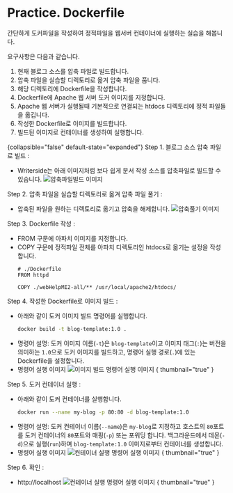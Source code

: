 # Practice. Dockerfile

간단하게 도커파일을 작성하여 정적파일을 웹서버 컨테이너에 실행하는 실습을 해봅니다.

요구사항은 다음과 같습니다.
1. 현재 블로그 소스를 압축 파일로 빌드합니다.
2. 압축 파일을 실습할 디렉토리로 옮겨 압축 파일을 풉니다.
3. 해당 디렉토리에 Dockerfile을 작성합니다.
4. Dockerfile에 Apache 웹 서버 도커 이미지를 지정합니다.
5. Apache 웹 서버가 실행될때 기본적으로 연결되는 htdocs 디렉토리에 정적 파일들을 옮깁니다.
6. 작성한 Dockerfile로 이미지를 빌드합니다.
7. 빌드된 이미지로 컨테이너를 생성하여 실행합니다.

{collapsible="false" default-state="expanded"}
Step 1. 블로그 소스 압축 파일로 빌드
:
- Writerside는 아래 이미지처럼 보다 쉽게 문서 작성 소스를 압축파일로 빌드할 수 있습니다.
![압축파일빌드 이미지](docker-dockerfile-practice-img-1.png)

Step 2. 압축 파일을 실습할 디렉토리로 옮겨 압축 파일 풀기
:
- 압축된 파일을 원하는 디렉토리로 옮기고 압축을 해제합니다.
![압축풀기 이미지](docker-dockerfile-practice-img-2.png)

Step 3. Dockerfile 작성
:
- FROM 구문에 아파치 이미지를 지정합니다.
- COPY 구문에 정적파일 전체를 아파치 디렉토리인 htdocs로 옮기는 설정을 작성합니다.
  ```Docker
  # ./Dockerfile
  FROM httpd
  
  COPY ./webHelpMI2-all/** /usr/local/apache2/htdocs/ 
  ```
  
Step 4. 작성한 Dockerfile로 이미지 빌드
:
- 아래와 같이 도커 이미지 빌드 명령어를 실행합니다.
  ```Bash
  docker build -t blog-template:1.0 .
  ```
- 명령어 설명:
  도커 이미지 이름(`-t`)은 `blog-template`이고 이미지 태그(`:`)는 버전을 의미하는 `1.0`으로 도커 이미지를 빌드하고, 명령어 실행 경로(`.`)에 있는 Dockerfile을 설정합니다.
- 명령어 실행 이미지
 ![이미지 빌드 명령어 실행 이미지](docker-dockerfile-practice-img-3.png) { thumbnail="true" }

Step 5. 도커 컨테이너 실행
:
- 아래와 같이 도커 컨테이너를 실행합니다.
  ```Bash
  docker run --name my-blog -p 80:80 -d blog-template:1.0
  ```
- 명령어 설명: 도커 컨테이너 이름(`--name`)은 `my-blog`로 지정하고 호스트의 `80`포트를 도커 컨테이너의 `80`포트와 매핑(`-p`) 또는 포워딩 합니다. 
  백그라운드에서 데몬(`-d`)으로 실행(`run`)하며 `blog-template:1.0` 이미지로부터 컨테이너를 생성합니다.
- 명령어 실행 이미지
 ![컨테이너 실행 명령어 실행 이미지](docker-dockerfile-practice-img-4.png) { thumbnail="true" }

Step 6. 확인
:
- http://localhost
![컨테이너 실행 명령어 실행 이미지](docker-dockerfile-practice-img-5.png) { thumbnail="true" }